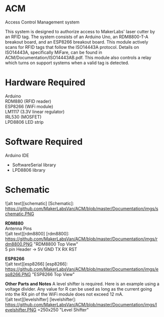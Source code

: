 # ACM
Access Control Management system

This system is designed to authorize access to MakerLabs' laser cutter by an RFID tag. The system consists of an Arduino Uno, an RDM8800-T-A breakout board, and an ESP8266 breakout board. This module actively scans for RFID tags that follow the ISO14443A protocol. Details on ISO14443A, specifically MiFare, can be found in ACM/Documentation/ISO14443AB.pdf. This module also controls a relay which turns on support systems when a valid tag is detected.


# Hardware Required
Arduino  
RDM880 (RFID reader)  
ESP8266 (WiFi module)      
LM1117 (3.3V linear regulator)   
IRL530 (MOSFET)     
LPD8806 LED strip

# Software Required
Arduino IDE  
- SoftwareSerial library  
- LPD8806 library
  
# Schematic  
![alt text][schematic]
[Schematic]: https://github.com/MakerLabsVan/ACM/blob/master/Documentation/imgs/schematic.PNG

__RDM880__  
Antenna Pins  
![alt text][rdm8800]
[rdm8800]: https://github.com/MakerLabsVan/ACM/blob/master/Documentation/imgs/rdm8800.PNG "RDM8800 Top View"  
5 pin Header -> 5V GND TX RX RST

__ESP8266__  
![alt text][esp8266]
[esp8266]: https://github.com/MakerLabsVan/ACM/blob/master/Documentation/imgs/esp8266.PNG "ESP8266 Top View"

__Other Parts and Notes__
A level shifter is required. Here is an example using a voltage divider. Any value for R can be used as long as
the current going into the RX pin of the WiFi module does not exceed 12 mA.  
![alt text][levelshifter]
[levelshifter]: https://github.com/MakerLabsVan/ACM/blob/master/Documentation/imgs/levelshifter.PNG =250x250 "Level Shifter"
